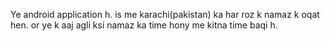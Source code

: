 Ye android application h.
is me karachi(pakistan) ka har roz k namaz k oqat hen. or ye k aaj agli ksi namaz ka time hony me kitna time baqi h.
